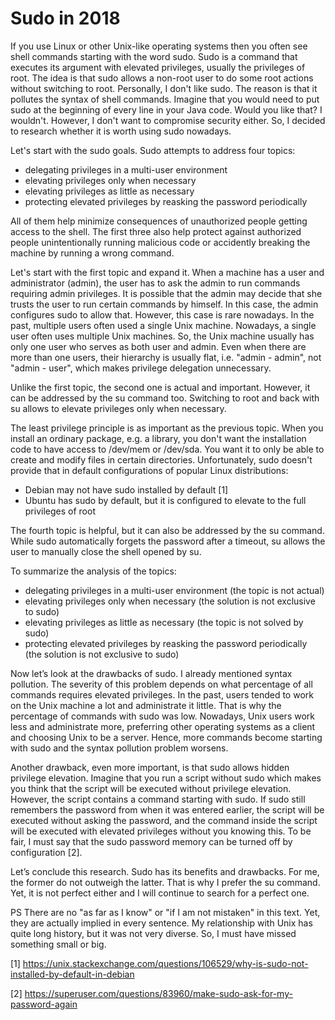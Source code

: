 # Sudo in 2018

If you use Linux or other Unix-like operating systems then you often see shell commands starting with the word sudo. Sudo is a command that executes its argument with elevated privileges, usually the privileges of root. The idea is that sudo allows a non-root user to do some root actions without switching to root. Personally, I don't like sudo. The reason is that it pollutes the syntax of shell commands. Imagine that you would need to put sudo at the beginning of every line in your Java code. Would you like that? I wouldn't. However, I don't want to compromise security either. So, I decided to research whether it is worth using sudo nowadays.

Let's start with the sudo goals. Sudo attempts to address four topics:
- delegating privileges in a multi-user environment
- elevating privileges only when necessary
- elevating privileges as little as necessary
- protecting elevated privileges by reasking the password periodically

All of them help minimize consequences of unauthorized people getting access to the shell. The first three also help protect against authorized people unintentionally running malicious code or accidently breaking the machine by running a wrong command.

Let's start with the first topic and expand it. When a machine has a user and administrator (admin), the user has to ask the admin to run commands requiring admin privileges. It is possible that the admin may decide that she trusts the user to run certain commands by himself. In this case, the admin configures sudo to allow that. However, this case is rare nowadays. In the past, multiple users often used a single Unix machine. Nowadays, a single user often uses multiple Unix machines. So, the Unix machine usually has only one user who serves as both user and admin. Even when there are more than one users, their hierarchy is usually flat, i.e. "admin - admin", not "admin - user", which makes privilege delegation unnecessary.

Unlike the first topic, the second one is actual and important. However, it can be addressed by the su command too. Switching to root and back with su allows to elevate privileges only when necessary.

The least privilege principle is as important as the previous topic. When you install an ordinary package, e.g. a library, you don't want the installation code to have access to /dev/mem or /dev/sda. You want it to only be able to create and modify files in certain directories. Unfortunately, sudo doesn't provide that in default configurations of popular Linux distributions:
- Debian may not have sudo installed by default [1]
- Ubuntu has sudo by default, but it is configured to elevate to the full privileges of root

The fourth topic is helpful, but it can also be addressed by the su command. While sudo automatically forgets the password after a timeout, su allows the user to manually close the shell opened by su.

To summarize the analysis of the topics:
- delegating privileges in a multi-user environment (the topic is not actual)
- elevating privileges only when necessary (the solution is not exclusive to sudo)
- elevating privileges as little as necessary (the topic is not solved by sudo)
- protecting elevated privileges by reasking the password periodically (the solution is not exclusive to sudo)

Now let’s look at the drawbacks of sudo. I already mentioned syntax pollution. The severity of this problem depends on what percentage of all commands requires elevated privileges. In the past, users tended to work on the Unix machine a lot and administrate it little. That is why the percentage of commands with sudo was low. Nowadays, Unix users work less and administrate more, preferring other operating systems as a client and choosing Unix to be a server. Hence, more commands become starting with sudo and the syntax pollution problem worsens.

Another drawback, even more important, is that sudo allows hidden privilege elevation. Imagine that you run a script without sudo which makes you think that the script will be executed without privilege elevation. However, the script contains a command starting with sudo. If sudo still remembers the password from when it was entered earlier, the script will be executed without asking the password, and the command inside the script will be executed with elevated privileges without you knowing this. To be fair, I must say that the sudo password memory can be turned off by configuration [2].

Let’s conclude this research. Sudo has its benefits and drawbacks. For me, the former do not outweigh the latter. That is why I prefer the su command. Yet, it is not perfect either and I will continue to search for a perfect one.

PS There are no "as far as I know" or "if I am not mistaken" in this text. Yet, they are actually implied in every sentence. My relationship with Unix has quite long history, but it was not very diverse. So, I must have missed something small or big.

[1] https://unix.stackexchange.com/questions/106529/why-is-sudo-not-installed-by-default-in-debian

[2] https://superuser.com/questions/83960/make-sudo-ask-for-my-password-again
